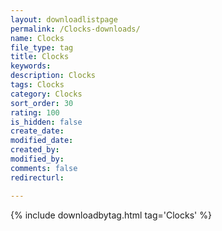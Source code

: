 ```yaml
---
layout: downloadlistpage
permalink: /Clocks-downloads/
name: Clocks
file_type: tag
title: Clocks
keywords:
description: Clocks
tags: Clocks
category: Clocks
sort_order: 30
rating: 100
is_hidden: false
create_date:
modified_date:
created_by:
modified_by:
comments: false
redirecturl:

---
```

 {% include downloadbytag.html tag='Clocks' %}
